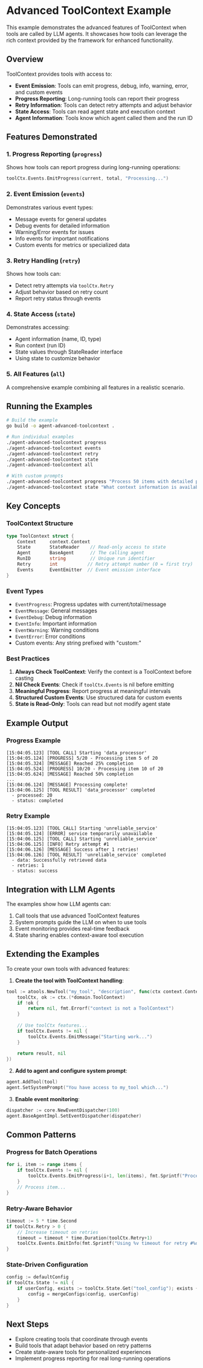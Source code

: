 # Advanced ToolContext Example

This example demonstrates the advanced features of ToolContext when tools are called by LLM agents. It showcases how tools can leverage the rich context provided by the framework for enhanced functionality.

## Overview

ToolContext provides tools with access to:
- **Event Emission**: Tools can emit progress, debug, info, warning, error, and custom events
- **Progress Reporting**: Long-running tools can report their progress
- **Retry Information**: Tools can detect retry attempts and adjust behavior
- **State Access**: Tools can read agent state and execution context
- **Agent Information**: Tools know which agent called them and the run ID

## Features Demonstrated

### 1. Progress Reporting (`progress`)
Shows how tools can report progress during long-running operations:
```go
toolCtx.Events.EmitProgress(current, total, "Processing...")
```

### 2. Event Emission (`events`)
Demonstrates various event types:
- Message events for general updates
- Debug events for detailed information
- Warning/Error events for issues
- Info events for important notifications
- Custom events for metrics or specialized data

### 3. Retry Handling (`retry`)
Shows how tools can:
- Detect retry attempts via `toolCtx.Retry`
- Adjust behavior based on retry count
- Report retry status through events

### 4. State Access (`state`)
Demonstrates accessing:
- Agent information (name, ID, type)
- Run context (run ID)
- State values through StateReader interface
- Using state to customize behavior

### 5. All Features (`all`)
A comprehensive example combining all features in a realistic scenario.

## Running the Examples

```bash
# Build the example
go build -o agent-advanced-toolcontext .

# Run individual examples
./agent-advanced-toolcontext progress
./agent-advanced-toolcontext events
./agent-advanced-toolcontext retry
./agent-advanced-toolcontext state
./agent-advanced-toolcontext all

# With custom prompts
./agent-advanced-toolcontext progress "Process 50 items with detailed progress"
./agent-advanced-toolcontext state "What context information is available?"
```

## Key Concepts

### ToolContext Structure
```go
type ToolContext struct {
    Context     context.Context
    State       StateReader    // Read-only access to state
    Agent       BaseAgent      // The calling agent
    RunID       string         // Unique run identifier
    Retry       int           // Retry attempt number (0 = first try)
    Events      EventEmitter  // Event emission interface
}
```

### Event Types
- `EventProgress`: Progress updates with current/total/message
- `EventMessage`: General messages
- `EventDebug`: Debug information
- `EventInfo`: Important information
- `EventWarning`: Warning conditions
- `EventError`: Error conditions
- Custom events: Any string prefixed with "custom:"

### Best Practices

1. **Always Check ToolContext**: Verify the context is a ToolContext before casting
2. **Nil Check Events**: Check if `toolCtx.Events` is nil before emitting
3. **Meaningful Progress**: Report progress at meaningful intervals
4. **Structured Custom Events**: Use structured data for custom events
5. **State is Read-Only**: Tools can read but not modify agent state

## Example Output

### Progress Example
```
[15:04:05.123] [TOOL CALL] Starting 'data_processor'
[15:04:05.124] [PROGRESS] 5/20 - Processing item 5 of 20
[15:04:05.324] [MESSAGE] Reached 25% completion
[15:04:05.524] [PROGRESS] 10/20 - Processing item 10 of 20
[15:04:05.624] [MESSAGE] Reached 50% completion
...
[15:04:06.124] [MESSAGE] Processing complete!
[15:04:06.125] [TOOL RESULT] 'data_processor' completed
  - processed: 20
  - status: completed
```

### Retry Example
```
[15:04:05.123] [TOOL CALL] Starting 'unreliable_service'
[15:04:05.124] [ERROR] service temporarily unavailable
[15:04:06.125] [TOOL CALL] Starting 'unreliable_service'
[15:04:06.125] [INFO] Retry attempt #1
[15:04:06.126] [MESSAGE] Success after 1 retries!
[15:04:06.126] [TOOL RESULT] 'unreliable_service' completed
  - data: Successfully retrieved data
  - retries: 1
  - status: success
```

## Integration with LLM Agents

The examples show how LLM agents can:
1. Call tools that use advanced ToolContext features
2. System prompts guide the LLM on when to use tools
3. Event monitoring provides real-time feedback
4. State sharing enables context-aware tool execution

## Extending the Examples

To create your own tools with advanced features:

1. **Create the tool with ToolContext handling**:
```go
tool := atools.NewTool("my_tool", "description", func(ctx context.Context, params interface{}) (interface{}, error) {
    toolCtx, ok := ctx.(*domain.ToolContext)
    if !ok {
        return nil, fmt.Errorf("context is not a ToolContext")
    }
    
    // Use toolCtx features...
    if toolCtx.Events != nil {
        toolCtx.Events.EmitMessage("Starting work...")
    }
    
    return result, nil
})
```

2. **Add to agent and configure system prompt**:
```go
agent.AddTool(tool)
agent.SetSystemPrompt("You have access to my_tool which...")
```

3. **Enable event monitoring**:
```go
dispatcher := core.NewEventDispatcher(100)
agent.BaseAgentImpl.SetEventDispatcher(dispatcher)
```

## Common Patterns

### Progress for Batch Operations
```go
for i, item := range items {
    if toolCtx.Events != nil {
        toolCtx.Events.EmitProgress(i+1, len(items), fmt.Sprintf("Processing %s", item.Name))
    }
    // Process item...
}
```

### Retry-Aware Behavior
```go
timeout := 5 * time.Second
if toolCtx.Retry > 0 {
    // Increase timeout on retries
    timeout = timeout * time.Duration(toolCtx.Retry+1)
    toolCtx.Events.EmitInfo(fmt.Sprintf("Using %v timeout for retry #%d", timeout, toolCtx.Retry))
}
```

### State-Driven Configuration
```go
config := defaultConfig
if toolCtx.State != nil {
    if userConfig, exists := toolCtx.State.Get("tool_config"); exists {
        config = mergeConfigs(config, userConfig)
    }
}
```

## Next Steps

- Explore creating tools that coordinate through events
- Build tools that adapt behavior based on retry patterns
- Create state-aware tools for personalized experiences
- Implement progress reporting for real long-running operations